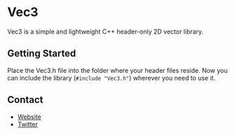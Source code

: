 # Vec3

Vec3 is a simple and lightweight C++ header-only 2D vector library.

## Getting Started

Place the Vec3.h file into the folder where your header files reside. Now you can include the library (`#include "Vec3.h"`) wherever you need to use it.

## Contact

* [Website](https://plisskit.w3spaces.com)
* [Twitter](https://twitter.com/plisskit)